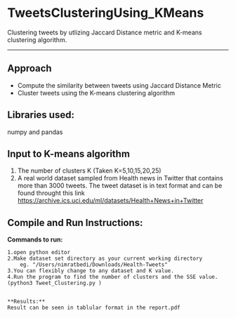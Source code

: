 # TweetsClusteringUsing_KMeans

Clustering tweets by utlizing Jaccard Distance metric and K-means clustering algorithm.


<hr>

## Approach

- Compute the similarity between tweets using Jaccard Distance Metric
- Cluster tweets using the K-means clustering algorithm

## Libraries used:
numpy and pandas

## Input to K-means algorithm

1. The number of clusters K (Taken K=5,10,15,20,25)
2. A real world dataset sampled from Health news in Twitter that contains more than 3000 tweets. The tweet dataset is in text format and can be found throught this link https://archive.ics.uci.edu/ml/datasets/Health+News+in+Twitter

## Compile and Run Instructions:

**Commands to run:**

```
1.open python editor
2.Make dataset set directory as your current working directory 
	eg. "/Users/nimratbedi/Downloads/Health-Tweets"
3.You can flexibly change to any dataset and K value.
4.Run the program to find the number of clusters and the SSE value.(python3 Tweet_Clustering.py )


**Results:**
Result can be seen in tablular format in the report.pdf 
